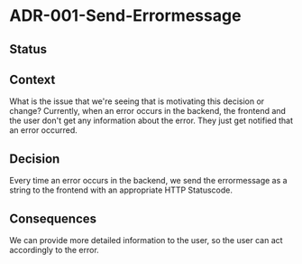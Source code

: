 # ADR-001-Send-Errormessage

## Status

<adr-status status='accepted'/>

## Context

What is the issue that we're seeing that is motivating this decision or change?
Currently, when an error occurs in the backend, the frontend and the user don't get any information about the error.
They just get notified that an error occurred.

## Decision

Every time an error occurs in the backend, we send the errormessage as a 
string to the frontend with an appropriate HTTP Statuscode.

## Consequences

We can provide more detailed information to the user, so the user can act accordingly to the error.